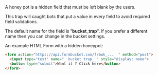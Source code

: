 A honey pot is a hidden field that must be left blank by the users.

This trap will caught bots that put a value in every field to avoid
required field validations.

The default name for the field is "__bucket_trap__". If you prefer a
different name then you can change in the bucket settings.

An example HTML Form with a hidden honeypot:

```html
<form action="https://api.formbucket.com/f/buk_...  " method="post">
  <input type="text" name="__bucket_trap__" style="display: none">
  <button type="submit">Want it ? Click here</button>
</form>
```
